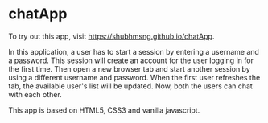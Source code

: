 # chatApp

To try out this app, visit https://shubhmsng.github.io/chatApp.

In this application, a user has to start a session by entering a username and a password. This session will create an account for the user logging in for the first time. Then open a new browser tab and start another session by using a different username and password. When the first user refreshes the tab, the available user's list will be updated. Now, both the users can chat with each other.

This app is based on HTML5, CSS3 and vanilla javascript.
